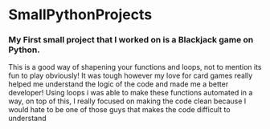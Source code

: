 # SmallPythonProjects
### My First small project that I worked on is a Blackjack game on Python.
This is a good way of shapening your functions and loops, not to mention its fun to play obviously! It was tough however my love for card games really helped me understand the logic of the code and made me a better developer! Using loops i was able to make these functions automated in a way, on top of this, I really focused on making the code clean because I would hate to be one of those guys that makes the code difficult to understand
